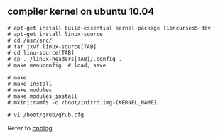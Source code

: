 
compiler kernel on ubuntu 10.04
------------------------------------

    # apt-get install build-essential kernel-package libncurses5-dev
    # apt-get install linux-source
    # cd /usr/src/
    # tar jxvf linux-source[TAB]
    # cd linu-source[TAB]
    # cp ../linux-headers[TAB]/.config .
    # make menuconfig  # load, save

    # make
    # make install
    # make modules
    # make modules_install
    # mkinitramfs -o /boot/initrd.img-(KERNEL_NAME)

    # vi /boot/grub/grub.cfg

Refer to [cnblog](http://www.cnblogs.com/jianyungsun/archive/2011/03/24/1993723.html)
